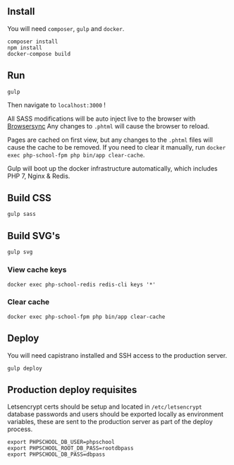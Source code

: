 ## Install

You will need `composer`, `gulp` and `docker`.

```shell
composer install
npm install
docker-compose build
```

## Run
```shell
gulp
```

Then navigate to `localhost:3000` !

All SASS modifications will be auto inject live to the browser with [Browsersync](https://www.browsersync.io)
Any changes to `.phtml` will cause the browser to reload.

Pages are cached on first view, but any changes to the `.phtml` files will cause the cache to be removed. If you need to clear it manually, run `docker exec php-school-fpm php bin/app clear-cache`.

Gulp will boot up the docker infrastructure automatically, which includes PHP 7, Nginx & Redis.

## Build CSS

```shell
gulp sass
```

## Build SVG's
```shell
gulp svg
```

### View cache keys

```shell
docker exec php-school-redis redis-cli keys '*'
```

### Clear cache

```shell
docker exec php-school-fpm php bin/app clear-cache
```

## Deploy

You will need capistrano installed and SSH access to the production server.

```shell
gulp deploy
```

## Production deploy requisites

Letsencrypt certs should be setup and located in `/etc/letsencrypt`
database passwords and users should be exported locally as environment variables, these are sent to the production server
as part of the deploy process.

```shell
export PHPSCHOOL_DB_USER=phpschool
export PHPSCHOOL_ROOT_DB_PASS=rootdbpass
export PHPSCHOOL_DB_PASS=dbpass
```
